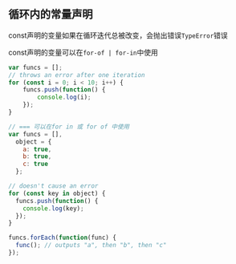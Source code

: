 
## 循环内的常量声明
const声明的变量如果在循环迭代总被改变，会抛出错误`TypeError`错误

const声明的变量可以在`for-of | for-in`中使用
```js
var funcs = [];
// throws an error after one iteration
for (const i = 0; i < 10; i++) {
    funcs.push(function() {
        console.log(i);
    });
}

// === 可以在for in 或 for of 中使用
var funcs = [],
  object = {
    a: true,
    b: true,
    c: true
  };

// doesn't cause an error
for (const key in object) {
  funcs.push(function() {
    console.log(key);
  });
}

funcs.forEach(function(func) {
  func(); // outputs "a", then "b", then "c"
});
```